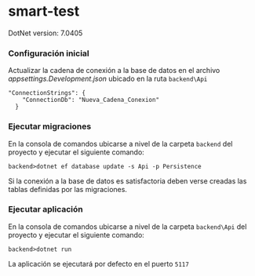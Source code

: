 # smart-test


DotNet version: 7.0405

### Configuración inicial

Actualizar la cadena de conexión a la base de datos en el archivo *appsettings.Development.json* ubicado en la ruta `backend\Api`

```
"ConnectionStrings": {
    "ConnectionDb": "Nueva_Cadena_Conexion"
  }
```

### Ejecutar migraciones
En la consola de comandos ubicarse a nivel de la carpeta `backend` del proyecto y ejecutar el siguiente comando:
```
backend>dotnet ef database update -s Api -p Persistence
```
Si la conexión a la base de datos es satisfactoria deben verse creadas las tablas definidas por las migraciones.

### Ejecutar aplicación
En la consola de comandos ubicarse a nivel de la carpeta `backend\Api` del proyecto y ejecutar el siguiente comando:
```
backend>dotnet run
```
La aplicación se ejecutará por defecto en el puerto `5117`

